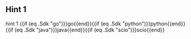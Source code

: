 ## Hint 1

hint 1 {{if (eq .Sdk "go")}}go{{end}}{{if (eq .Sdk "python")}}python{{end}}{{if (eq .Sdk "java")}}java{{end}}{{if (eq .Sdk "scio")}}scio{{end}}
